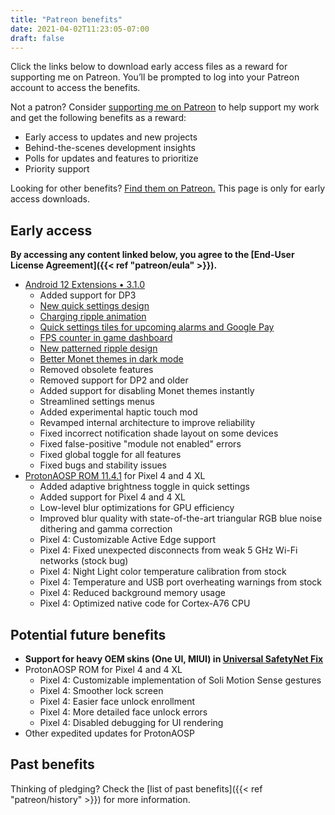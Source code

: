```yaml
---
title: "Patreon benefits"
date: 2021-04-02T11:23:05-07:00
draft: false
---
```


Click the links below to download early access files as a reward for supporting me on Patreon. You’ll be prompted to log into your Patreon account to access the benefits.

Not a patron? Consider [supporting me on Patreon](https://patreon.com/kdrag0n) to help support my work and get the following benefits as a reward:

- Early access to updates and new projects
- Behind-the-scenes development insights
- Polls for updates and features to prioritize
- Priority support

Looking for other benefits? [Find them on Patreon.](https://patreon.com/kdrag0n) This page is only for early access downloads.

## Early access

**By accessing any content linked below, you agree to the [End-User License Agreement]({{< ref "patreon/eula" >}}).**

- [Android 12 Extensions • 3.1.0](https://patreon.kdrag0n.dev/exclusive/android12-extensions-v3.1.0.zip)
  - Added support for DP3
  - [New quick settings design](https://twitter.com/kdrag0n/status/1385048665295790081)
  - [Charging ripple animation](https://twitter.com/kdrag0n/status/1385058302199885826)
  - [Quick settings tiles for upcoming alarms and Google Pay](https://twitter.com/kdrag0n/status/1385029676012216320)
  - [FPS counter in game dashboard](https://twitter.com/kdrag0n/status/1385029667334230021)
  - [New patterned ripple design](https://twitter.com/kdrag0n/status/1385004640689811457)
  - [Better Monet themes in dark mode](https://twitter.com/kdrag0n/status/1385003175501963266)
  - Removed obsolete features
  - Removed support for DP2 and older
  - Added support for disabling Monet themes instantly
  - Streamlined settings menus
  - Added experimental haptic touch mod
  - Revamped internal architecture to improve reliability
  - Fixed incorrect notification shade layout on some devices
  - Fixed false-positive "module not enabled" errors
  - Fixed global toggle for all features
  - Fixed bugs and stability issues
- [ProtonAOSP ROM 11.4.1](https://patreon.kdrag0n.dev/protonaosp-install/) for Pixel 4 and 4 XL
  - Added adaptive brightness toggle in quick settings
  - Added support for Pixel 4 and 4 XL
  - Low-level blur optimizations for GPU efficiency
  - Improved blur quality with state-of-the-art triangular RGB blue noise dithering and gamma correction
  - Pixel 4: Customizable Active Edge support
  - Pixel 4: Fixed unexpected disconnects from weak 5 GHz Wi-Fi networks (stock bug)
  - Pixel 4: Night Light color temperature calibration from stock
  - Pixel 4: Temperature and USB port overheating warnings from stock
  - Pixel 4: Reduced background memory usage
  - Pixel 4: Optimized native code for Cortex-A76 CPU

## Potential future benefits

- **Support for heavy OEM skins (One UI, MIUI) in [Universal SafetyNet Fix](https://github.com/kdrag0n/safetynet-fix)**
- ProtonAOSP ROM for Pixel 4 and 4 XL
  - Pixel 4: Customizable implementation of Soli Motion Sense gestures
  - Pixel 4: Smoother lock screen
  - Pixel 4: Easier face unlock enrollment
  - Pixel 4: More detailed face unlock errors
  - Pixel 4: Disabled debugging for UI rendering
- Other expedited updates for ProtonAOSP

## Past benefits

Thinking of pledging? Check the [list of past benefits]({{< ref "patreon/history" >}}) for more information.
